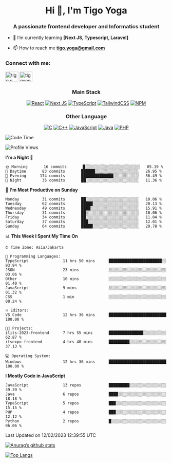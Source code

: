 
<h1 align="center">Hi 👋, I'm Tigo Yoga</h1>
<h3 align="center">A passionate frontend developer and Informatics student</h3>

- 🌱 I’m currently learning **[Next JS, Typescript, Laravel]**

- 📫 How to reach me **tigo.yoga@gmail.com**

<h3 align="left">Connect with me:</h3>
<p align="left">
<a href="https://linkedin.com/in/tigo s yoga" target="blank"><img align="center" src="https://raw.githubusercontent.com/rahuldkjain/github-profile-readme-generator/master/src/images/icons/Social/linked-in-alt.svg" alt="tigo s yoga" height="30" width="40" /></a>
<a href="https://instagram.com/tigoyoga" target="blank"><img align="center" src="https://raw.githubusercontent.com/rahuldkjain/github-profile-readme-generator/master/src/images/icons/Social/instagram.svg" alt="tigoyoga" height="30" width="40" /></a>
</p>



<h3 align="center">Main Stack</h3>
<div align="center">
  
  <a href="">![React](https://img.shields.io/badge/react-%2320232a.svg?style=for-the-badge&logo=react&logoColor=%2361DAFB)</a>
  <a href="">![Next JS](https://img.shields.io/badge/Next-black?style=for-the-badge&logo=next.js&logoColor=white)</a>
   <a href="">![TypeScript](https://img.shields.io/badge/typescript-%23007ACC.svg?style=for-the-badge&logo=typescript&logoColor=white)</a>
  <a href="">![TailwindCSS](https://img.shields.io/badge/tailwindcss-%2338B2AC.svg?style=for-the-badge&logo=tailwind-css&logoColor=white)</a>
  <a href="">![NPM](https://img.shields.io/badge/NPM-%23000000.svg?style=for-the-badge&logo=npm&logoColor=white)</a>
</div>
<h3 align="center">Other Language</h3>
<div align="center">
  
  <a href="">![C](https://img.shields.io/badge/c-%2300599C.svg?style=for-the-badge&logo=c&logoColor=white)</a>
  <a href="">![C++](https://img.shields.io/badge/c++-%2300599C.svg?style=for-the-badge&logo=c%2B%2B&logoColor=white)</a>
  <a href="">![JavaScript](https://img.shields.io/badge/javascript-%23323330.svg?style=for-the-badge&logo=javascript&logoColor=%23F7DF1E)</a>
  <a href="">![Java](https://img.shields.io/badge/java-%23ED8B00.svg?style=for-the-badge&logo=java&logoColor=white)</a>
  <a href="">![PHP](https://img.shields.io/badge/php-%23777BB4.svg?style=for-the-badge&logo=php&logoColor=white)</a>
</div>

<!--START_SECTION:waka-->
![Code Time](http://img.shields.io/badge/Code%20Time-192%20hrs%2045%20mins-blue)

![Profile Views](http://img.shields.io/badge/Profile%20Views-5-blue)

**I'm a Night 🦉** 

```text
🌞 Morning       16 commits       █░░░░░░░░░░░░░░░░░░░░░░░░   05.19 % 
🌆 Daytime       83 commits       ██████░░░░░░░░░░░░░░░░░░░   26.95 % 
🌃 Evening      174 commits       ██████████████░░░░░░░░░░░   56.49 % 
🌙 Night         35 commits       ██░░░░░░░░░░░░░░░░░░░░░░░   11.36 % 

```
📅 **I'm Most Productive on Sunday** 

```text
Monday          31 commits       ██░░░░░░░░░░░░░░░░░░░░░░░   10.06 % 
Tuesday         62 commits       █████░░░░░░░░░░░░░░░░░░░░   20.13 % 
Wednesday       49 commits       ████░░░░░░░░░░░░░░░░░░░░░   15.91 % 
Thursday        31 commits       ██░░░░░░░░░░░░░░░░░░░░░░░   10.06 % 
Friday          34 commits       ██░░░░░░░░░░░░░░░░░░░░░░░   11.04 % 
Saturday        37 commits       ███░░░░░░░░░░░░░░░░░░░░░░   12.01 % 
Sunday          64 commits       █████░░░░░░░░░░░░░░░░░░░░   20.78 % 

```


📊 **This Week I Spent My Time On** 

```text
⌚︎ Time Zone: Asia/Jakarta

💬 Programming Languages: 
TypeScript               11 hrs 50 mins      ███████████████████████░░   93.94 % 
JSON                     23 mins             ░░░░░░░░░░░░░░░░░░░░░░░░░   03.06 % 
Other                    10 mins             ░░░░░░░░░░░░░░░░░░░░░░░░░   01.40 % 
JavaScript               9 mins              ░░░░░░░░░░░░░░░░░░░░░░░░░   01.32 % 
CSS                      1 min               ░░░░░░░░░░░░░░░░░░░░░░░░░   00.24 % 

🔥 Editors: 
VS Code                  12 hrs 36 mins      █████████████████████████   100.00 % 

🐱‍💻 Projects: 
ilits-2023-frontend      7 hrs 55 mins       ███████████████░░░░░░░░░░   62.87 % 
itsexpo-frontend         4 hrs 40 mins       █████████░░░░░░░░░░░░░░░░   37.13 % 

💻 Operating System: 
Windows                  12 hrs 36 mins      █████████████████████████   100.00 % 

```

**I Mostly Code in JavaScript** 

```text
JavaScript               13 repos            █████████░░░░░░░░░░░░░░░░   39.39 % 
Java                     6 repos             ████░░░░░░░░░░░░░░░░░░░░░   18.18 % 
TypeScript               5 repos             ███░░░░░░░░░░░░░░░░░░░░░░   15.15 % 
PHP                      4 repos             ███░░░░░░░░░░░░░░░░░░░░░░   12.12 % 
Python                   2 repos             █░░░░░░░░░░░░░░░░░░░░░░░░   06.06 % 

```



 Last Updated on 12/02/2023 12:39:55 UTC
<!--END_SECTION:waka-->

[![Anurag’s github stats](https://github-readme-stats.vercel.app/api?username=tigoyoga)](https://github.com/tigoyoga)

[![Top Langs](https://github-readme-stats.vercel.app/api/top-langs/?username=tigoyoga&layout=compact)](https://github.com/tigoyoga)
